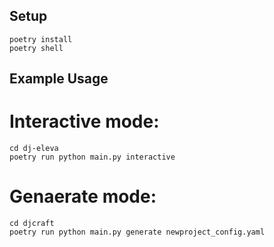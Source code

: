 ## Setup

```
poetry install
poetry shell
```

## Example Usage

# Interactive mode:

```
cd dj-eleva
poetry run python main.py interactive
```

# Genaerate mode:

```
cd djcraft
poetry run python main.py generate newproject_config.yaml
```
